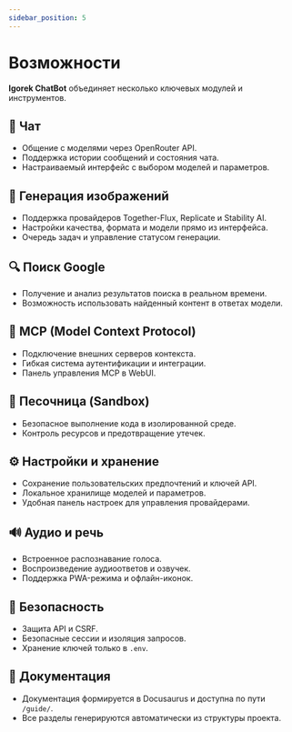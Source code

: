 ```yaml
---
sidebar_position: 5
---
```


# Возможности

**Igorek ChatBot** объединяет несколько ключевых модулей и инструментов.

## 💬 Чат
- Общение с моделями через OpenRouter API.  
- Поддержка истории сообщений и состояния чата.  
- Настраиваемый интерфейс с выбором моделей и параметров.

## 🎨 Генерация изображений
- Поддержка провайдеров Together-Flux, Replicate и Stability AI.  
- Настройки качества, формата и модели прямо из интерфейса.  
- Очередь задач и управление статусом генерации.

## 🔍 Поиск Google
- Получение и анализ результатов поиска в реальном времени.  
- Возможность использовать найденный контент в ответах модели.

## 🧩 MCP (Model Context Protocol)
- Подключение внешних серверов контекста.  
- Гибкая система аутентификации и интеграции.  
- Панель управления MCP в WebUI.

## 🧱 Песочница (Sandbox)
- Безопасное выполнение кода в изолированной среде.  
- Контроль ресурсов и предотвращение утечек.

## ⚙️ Настройки и хранение
- Сохранение пользовательских предпочтений и ключей API.  
- Локальное хранилище моделей и параметров.  
- Удобная панель настроек для управления провайдерами.

## 🔊 Аудио и речь
- Встроенное распознавание голоса.  
- Воспроизведение аудиоответов и озвучек.  
- Поддержка PWA-режима и офлайн-иконок.

## 🔐 Безопасность
- Защита API и CSRF.  
- Безопасные сессии и изоляция запросов.  
- Хранение ключей только в `.env`.

## 📘 Документация
- Документация формируется в Docusaurus и доступна по пути `/guide/`.  
- Все разделы генерируются автоматически из структуры проекта.

